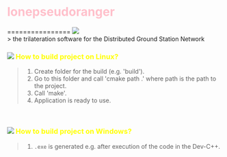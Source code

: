 
<h1 style="color:pink; ">lonepseudoranger</h1>
================
<img src="https://images.unsplash.com/photo-1533664488202-6af66d26c44a?ixid=MXwxMjA3fDB8MHxwaG90by1wYWdlfHx8fGVufDB8fHw%3D&ixlib=rb-1.2.1&auto=format&fit=crop&w=1189&q=80&h=00"> <br>
> the trilateration software for the Distributed Ground Station Network

<br>
<h3 style="color:yellow; "><img src="https://img.icons8.com/nolan/44/linux--v2.png"/> How to build project on Linux?  </h3>

>1. Create folder for the build (e.g. 'build').
>2. Go to this folder and call 'cmake path .' where path is the path to the project. 
>3. Call 'make'.
>4. Application is ready to use. 

<br>
<h3 style="color:yellow; "><img src="https://img.icons8.com/dusk/44/000000/windows-logo.png"/> How to build project on Windows?  </h3>

>1.  ` .exe ` is generated e.g. after execution of the code in the Dev-C++.
